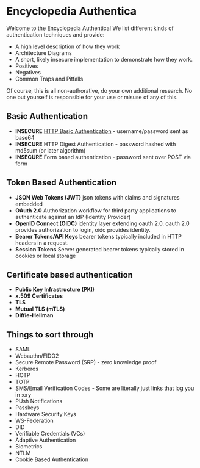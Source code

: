 # Encyclopedia Authentica

Welcome to the Encyclopedia Authentica! We list different kinds of authentication techniques and provide:

* A high level description of how they work
* Architecture Diagrams
* A short, likely insecure implementation to demonstrate how they work.
* Positives
* Negatives
* Common Traps and Pitfalls

Of course, this is all non-authorative, do your own additional research. No one but yourself is responsible for your use or misuse of any of this.

## Basic Authentication

* **INSECURE** [HTTP Basic Authentication](http-basic-authentication/README.md) - username/password sent as base64
* **INSECURE** HTTP Digest Authentication - password hashed with md5sum (or later algorithm)
* **INSECURE** Form based authentication - password sent over POST via form

## Token Based Authentication

* **JSON Web Tokens (JWT)** json tokens with claims and signatures embedded
* **OAuth 2.0** Authorization workflow for third party applications to authenticate against an IdP (Identity Provider)
* **OpenID Connect (OIDC)** identity layer extending oauth 2.0. oauth 2.0 provides authorization to login, oidc provides identity.
* **Bearer Tokens/API Keys** bearer tokens typically included in HTTP headers in a request.
* **Session Tokens** Server generated bearer tokens typically stored in cookies or local storage

## Certificate based authentication

* **Public Key Infrastructure (PKI)**
* **x.509 Certificates**
* **TLS**
* **Mutual TLS (mTLS)**
* **Diffie-Hellman**


## Things to sort through
* SAML
* Webauthn/FIDO2
* Secure Remote Password (SRP) - zero knowledge proof
* Kerberos
* HOTP
* TOTP
* SMS/Email Verification Codes - Some are literally just links that log you in :cry
* PUsh Notifications
* Passkeys
* Hardware Security Keys
* WS-Federation
* DID
* Verifiable Credentials (VCs)
* Adaptive Authentication
* Biometrics
* NTLM
* Cookie Based Authentication
